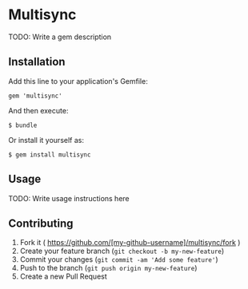 # Multisync

TODO: Write a gem description

## Installation

Add this line to your application's Gemfile:

    gem 'multisync'

And then execute:

    $ bundle

Or install it yourself as:

    $ gem install multisync

## Usage

TODO: Write usage instructions here

## Contributing

1. Fork it ( https://github.com/[my-github-username]/multisync/fork )
2. Create your feature branch (`git checkout -b my-new-feature`)
3. Commit your changes (`git commit -am 'Add some feature'`)
4. Push to the branch (`git push origin my-new-feature`)
5. Create a new Pull Request
